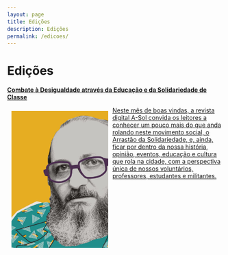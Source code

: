```yaml
---
layout: page
title: Edições
description: Edições
permalink: /edicoes/
---
```


<h1> Edições </h1>

<p><strong><a href="http://cursinhoasol.com.br/revista/ed1-editorial/">Combate à Desigualdade através da Educação e da Solidariedade de Classe</a></strong></p>
<p>
<a href="http://cursinhoasol.com.br/revista/ed1-editorial/"><img src="https://raw.githubusercontent.com/asolgru/revista/master/assets/img/outros/fre.jpeg" style="float:left;width:226px;height:320px;padding: 10px 10px 10px 10px; text-align: justify;color:black;"></a>
<a href="http://cursinhoasol.com.br/revista/ed1-editorial/">Neste mês de boas vindas, a revista digital A-Sol convida os leitores a conhecer um pouco mais do que anda rolando neste movimento social, o Arrastão da Solidariedade, e, ainda, ficar por dentro da nossa história, opinião, eventos, educação e cultura que rola na cidade, com a perspectiva única de nossos voluntários, professores, estudantes e militantes.</a>
</p>

